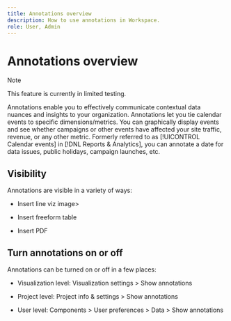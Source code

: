 ```yaml
---
title: Annotations overview
description: How to use annotations in Workspace.
role: User, Admin
---
```

# Annotations overview

>[!NOTE]
>
>This feature is currently in limited testing.

Annotations enable you to effectively communicate contextual data nuances and insights to your organization. Annotations let you tie calendar events to specific dimensions/metrics. You can graphically display events and see whether campaigns or other events have affected your site traffic, revenue, or any other metric. Formerly referred to as [!UICONTROL Calendar events] in [!DNL Reports & Analytics], you can annotate a date for data issues, public holidays, campaign launches, etc.

## Visibility

Annotations are visible in a variety of ways:

* Insert line viz image>

* Insert freeform table

* Insert PDF

## Turn annotations on or off

Annotations can be turned on or off in a few places:

* Visualization level: Visualization settings > Show annotations

* Project level: Project info & settings > Show annotations

* User level: Components > User preferences > Data > Show annotations
